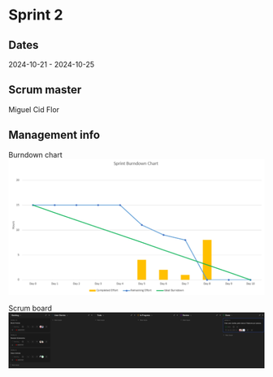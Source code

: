 # Sprint 2
## Dates
2024-10-21 - 2024-10-25

## Scrum master
Miguel Cid Flor

## Management info
Burndown chart
![Burndown chart](Sprint-Chart.png)

Scrum board
![ScrumBoard](Sprint-Board.png)